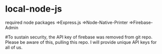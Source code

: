 # local-node-js
required node packages
=>Express.js
=>Node-Native-Printer
=>Firebase-Admin

#To sustain security, the API key of firebase was removed from git repo. Please be aware of this, pulling this repo. I will provide unique API keys for all of us.

